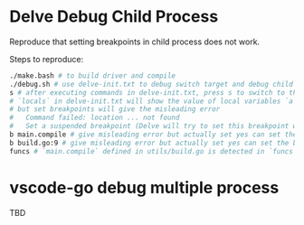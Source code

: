 # Delve Debug Child Process

Reproduce that setting breakpoints in child process does not work.

Steps to reproduce:

```bash
./make.bash # to build driver and compile
./debug.sh # use delve-init.txt to debug switch target and debug child process
s # after executing commands in delve-init.txt, press s to switch to the child process
# `locals` in delve-init.txt will show the value of local variables `a` and `b`
# but set breakpoints will give the misleading error
#   Command failed: location ... not found
#   Set a suspended breakpoint (Delve will try to set this breakpoint when a plugin is loaded) [Y/n]
b main.compile # give misleading error but actually set yes can set the breakpoint correctly
b build.go:9 # give misleading error but actually set yes can set the breakpoint correctly
funcs # `main.compile` defined in utils/build.go is detected in `funcs` command. But unable to set breakpoints
```

<script src="https://asciinema.org/a/706784.js" id="asciicast-706784" async="true"></script>

# vscode-go debug multiple process

TBD
